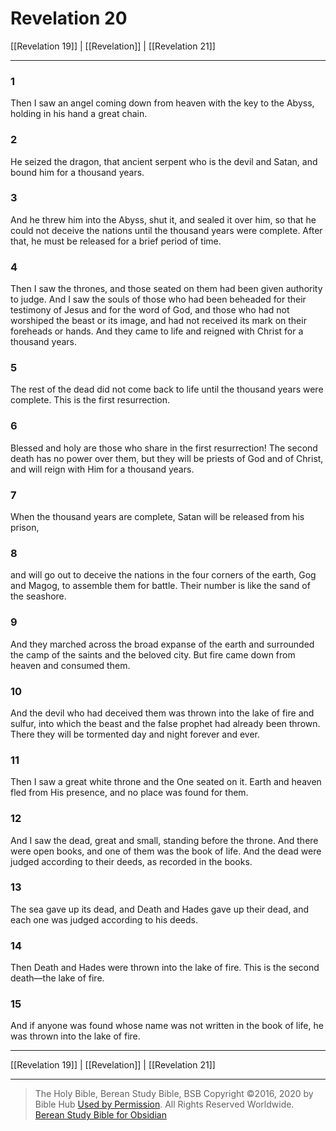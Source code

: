 # Revelation 20

[[Revelation 19]] | [[Revelation]] | [[Revelation 21]]

---

### 1
Then I saw an angel coming down from heaven with the key to the Abyss, holding in his hand a great chain.

### 2
He seized the dragon, that ancient serpent who is the devil and Satan, and bound him for a thousand years.

### 3
And he threw him into the Abyss, shut it, and sealed it over him, so that he could not deceive the nations until the thousand years were complete. After that, he must be released for a brief period of time.

### 4
Then I saw the thrones, and those seated on them had been given authority to judge. And I saw the souls of those who had been beheaded for their testimony of Jesus and for the word of God, and those who had not worshiped the beast or its image, and had not received its mark on their foreheads or hands. And they came to life and reigned with Christ for a thousand years.

### 5
The rest of the dead did not come back to life until the thousand years were complete. This is the first resurrection.

### 6
Blessed and holy are those who share in the first resurrection! The second death has no power over them, but they will be priests of God and of Christ, and will reign with Him for a thousand years.

### 7
When the thousand years are complete, Satan will be released from his prison,

### 8
and will go out to deceive the nations in the four corners of the earth, Gog and Magog, to assemble them for battle. Their number is like the sand of the seashore.

### 9
And they marched across the broad expanse of the earth and surrounded the camp of the saints and the beloved city. But fire came down from heaven and consumed them.

### 10
And the devil who had deceived them was thrown into the lake of fire and sulfur, into which the beast and the false prophet had already been thrown. There they will be tormented day and night forever and ever.

### 11
Then I saw a great white throne and the One seated on it. Earth and heaven fled from His presence, and no place was found for them.

### 12
And I saw the dead, great and small, standing before the throne. And there were open books, and one of them was the book of life. And the dead were judged according to their deeds, as recorded in the books.

### 13
The sea gave up its dead, and Death and Hades gave up their dead, and each one was judged according to his deeds.

### 14
Then Death and Hades were thrown into the lake of fire. This is the second death—the lake of fire.

### 15
And if anyone was found whose name was not written in the book of life, he was thrown into the lake of fire.

---

[[Revelation 19]] | [[Revelation]] | [[Revelation 21]]

---

> The Holy Bible, Berean Study Bible, BSB
> Copyright &copy;2016, 2020 by Bible Hub
> [Used by Permission](https://berean.bible/terms.htm). All Rights Reserved Worldwide.
> [Berean Study Bible for Obsidian](https://github.com/gapmiss/berean-study-bible-for-obsidian)

